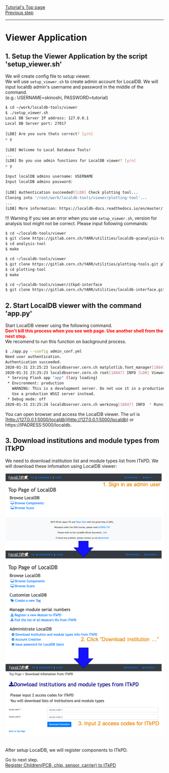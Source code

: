 [Tutorial's Top page](flow.md)<br>
[Previous step](mongodb.md)<br>
<hr>

# Viewer Application

## 1. Setup the Viewer Application by the script 'setup_viewer.sh'
We will create config file to setup viewer.<br>
We will use `setup_viewer.sh` to create admin account for LocalDB. We will input localdb admin's username and password in the middle of the command.<br>
(e.g.: USERNAME=skinoshi, PASSWORD=tutorial)


```bash
$ cd ~/work/localdb-tools/viewer
$ ./setup_viewer.sh
Local DB Server IP address: 127.0.0.1
Local DB Server port: 27017

[LDB] Are you sure thats correct? [y/n]
> y

[LDB] Welcome to Local Database Tools!
...
[LDB] Do you use admin functions for LocalDB viewer? [y/n]
> y

Input localDB admins username: USERNAME
Input localDB admins password:

[LDB] Authentication succeeded![LDB] Check plotting tool...
Cloning into '/root/work/localdb-tools/viewer/plotting-tool'...
...
[LDB] More information: https://localdb-docs.readthedocs.io/en/master/
```

!!! Warning
    If you see an error when you use `setup_viewer.sh`, version for analysis tool might not be correct. Please input following commands:

```bash
$ cd ~/localdb-tools/viewer
$ git clone https://gitlab.cern.ch/YARR/utilities/localdb-qcanalysis-tools.git analysis-tool
$ cd analysis-tool
$ make
```

```bash
$ cd ~/localdb-tools/viewer
$ git clone https://gitlab.cern.ch/YARR/utilities/plotting-tools.git plotting-tool
$ cd plotting-tool
$ make
```

```bash
$ cd ~/localdb-tools/viewer/itkpd-interface
$ git clone https://gitlab.cern.ch/YARR/utilities/localdb-interface.git localdb-interface
```

## 2. Start LocalDB viewer with the command 'app.py'
Start LocalDB viewer using the following command.<br>
<span style="color: red; ">**Don't kill this process when you see web page. Use another shell from the next step.**</span><br>
We recomend to run this function on background process.

```bash
$ ./app.py --config admin_conf.yml
Need user authentication.
Authentication succeeded.
2020-01-31 23:25:23 localdbserver.cern.ch matplotlib.font_manager[18847] INFO generated new fontManager
2020-01-31 23:25:23 localdbserver.cern.ch root[18847] INFO [LDB] Viewer Application URL: http://127.0.0.1:5000/localdb/
 * Serving Flask app "app" (lazy loading)
 * Environment: production
   WARNING: This is a development server. Do not use it in a production deployment.
   Use a production WSGI server instead.
 * Debug mode: off
2020-01-31 23:25:24 localdbserver.cern.ch werkzeug[18847] INFO  * Running on http://127.0.0.1:5000/ (Press CTRL+C to quit)
```

You can open browser and access the LocalDB viewer.
The url is [http://127.0.0.1:5000/localdb](http://127.0.0.1:5000/localdb) or https://IPADRESS:5000/localdb.


## 3. Download institutions and module types from ITkPD

We need to download institution list and module types list from ITkPD. We will download these infomaiton using LocalDB viewer:

![download pdinfo](../images/qc-flow/download_pdinfo.png)

<br>
After setup LocalDB, we will register components to ITkPD.

Go to next step.<br>
[Register Children(PCB, chip, sensor, carrier) to ITkPD](register_children.md)<br>
